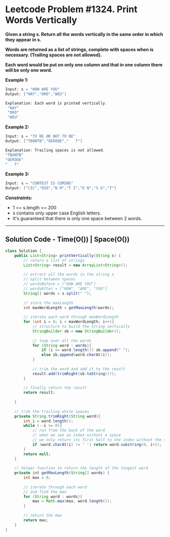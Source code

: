 # Leetcode Problem #1324. Print Words Vertically

**Given a string s. Return all the words vertically in the same order in which they appear in s.**

**Words are returned as a list of strings, complete with spaces when is necessary. (Trailing spaces are not allowed).**

**Each word would be put on only one column and that in one column there will be only one word.**

**Example 1:**

```java
Input: s = "HOW ARE YOU"
Output: ["HAY","ORO","WEU"]

Explanation: Each word is printed vertically. 
 "HAY"
 "ORO"
 "WEU"
```

**Example 2:**

```java
Input: s = "TO BE OR NOT TO BE"
Output: ["TBONTB","OEROOE","   T"]

Explanation: Trailing spaces is not allowed. 
"TBONTB"
"OEROOE"
"   T"
```

**Example 3:**

```java
Input: s = "CONTEST IS COMING"
Output: ["CIC","OSO","N M","T I","E N","S G","T"]
```

***Constraints:***

- 1 <= s.length <= 200
- s contains only upper case English letters.
- It's guaranteed that there is only one space between 2 words.

---

## Solution Code - Time(O()) | Space(O())

```java
class Solution {
    public List<String> printVertically(String s) {
        // return a list of strings
        List<String> result = new ArrayList<String>();
        
        // extract all the words in the string s
        // split between spaces
        // wordsBefore = ["HOW ARE YOU"]
        // wordsAfter = ["HOW", "ARE", "YOU"]
        String[] words = s.split(" ");
        
        // store the maxLength
        int maxWordLength = getMaxLength(words);
        
        // iterate each word through maxWordLength
        for (int i = 0; i < maxWordLength; i++){
            // structure to build the string vertically
            StringBuilder sb = new StringBuilder();
            
            // loop over all the words
            for (String word : words){
                if (i >= word.length()) sb.append(" ");
                else sb.append(word.charAt(i));
            }
            
            // trim the word and add it to the result
            result.add(trimRight(sb.toString()));
        }
        
        // finally return the result
        return result;
        
    }
    
    // trim the trailing white spaces
    private String trimRight(String word){
        int i = word.length();
        while (--i >= 0){
            // run from the back of the word
            // when we see an index without a space
            // we only return its first half to the index without the space
            if (word.charAt(i) != ' ') return word.substring(0, i+1);
        }
        return null;
    }
    
    // helper function to return the length of the longest word
    private int getMaxLength(String[] words) {
        int max = 0;
        
        // iterate through each word
        // and find the max
        for (String word : words){
            max = Math.max(max, word.length());
        }
        
        // return the max
        return max;
    }
}
```
